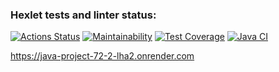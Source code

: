 ### Hexlet tests and linter status:
[![Actions Status](https://github.com/DianaLoo/java-project-72/actions/workflows/hexlet-check.yml/badge.svg)](https://github.com/DianaLoo/java-project-72/actions)
[![Maintainability](https://api.codeclimate.com/v1/badges/9ae6fc2690c390f78fc7/maintainability)](https://codeclimate.com/github/DianaLoo/java-project-72/maintainability)
[![Test Coverage](https://api.codeclimate.com/v1/badges/9ae6fc2690c390f78fc7/test_coverage)](https://codeclimate.com/github/DianaLoo/java-project-72/test_coverage)
[![Java CI](https://github.com/DianaLoo/java-project-72/actions/workflows/main.yml/badge.svg)](https://github.com/DianaLoo/java-project-72/actions/workflows/main.yml)

https://java-project-72-2-lha2.onrender.com
